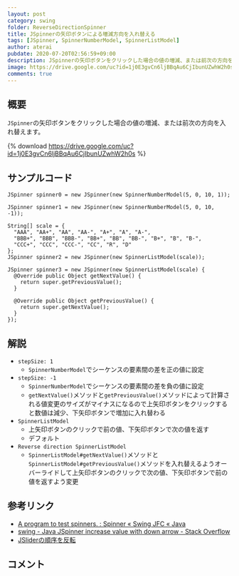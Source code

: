 ```yaml
---
layout: post
category: swing
folder: ReverseDirectionSpinner
title: JSpinnerの矢印ボタンによる増減方向を入れ替える
tags: [JSpinner, SpinnerNumberModel, SpinnerListModel]
author: aterai
pubdate: 2020-07-20T02:56:59+09:00
description: JSpinnerの矢印ボタンをクリックした場合の値の増減、または前次の方向を入れ替えます。
image: https://drive.google.com/uc?id=1j0E3gvCn6ljBBqAu6CjIbunUZwhW2h0s
comments: true
---
```

## 概要
`JSpinner`の矢印ボタンをクリックした場合の値の増減、または前次の方向を入れ替えます。

{% download https://drive.google.com/uc?id=1j0E3gvCn6ljBBqAu6CjIbunUZwhW2h0s %}

## サンプルコード
<pre class="prettyprint"><code>JSpinner spinner0 = new JSpinner(new SpinnerNumberModel(5, 0, 10, 1));

JSpinner spinner1 = new JSpinner(new SpinnerNumberModel(5, 0, 10, -1));

String[] scale = {
  "AAA", "AA+", "AA", "AA-", "A+", "A", "A-",
  "BBB+", "BBB", "BBB-", "BB+", "BB", "BB-", "B+", "B", "B-",
  "CCC+", "CCC", "CCC-", "CC", "R", "D"
};
JSpinner spinner2 = new JSpinner(new SpinnerListModel(scale));

JSpinner spinner3 = new JSpinner(new SpinnerListModel(scale) {
  @Override public Object getNextValue() {
    return super.getPreviousValue();
  }

  @Override public Object getPreviousValue() {
    return super.getNextValue();
  }
});
</code></pre>

## 解説
- `stepSize: 1`
    - `SpinnerNumberModel`でシーケンスの要素間の差を正の値に設定
- `stepSize: -1`
    - `SpinnerNumberModel`でシーケンスの要素間の差を負の値に設定
    - `getNextValue()`メソッドと`getPreviousValue()`メソッドによって計算される値変更のサイズがマイナスになるので上矢印ボタンをクリックすると数値は減少、下矢印ボタンで増加に入れ替わる
- `SpinnerListModel`
    - 上矢印ボタンのクリックで前の値、下矢印ボタンで次の値を返す
    - デフォルト
- `Reverse direction SpinnerListModel`
    - `SpinnerListModel#getNextValue()`メソッドと`SpinnerListModel#getPreviousValue()`メソッドを入れ替えるようオーバーライドして上矢印ボタンのクリックで次の値、下矢印ボタンで前の値を返すよう変更

<!-- dummy comment line for breaking list -->

## 参考リンク
- [A program to test spinners. : Spinner « Swing JFC « Java](http://www.java2s.com/Code/Java/Swing-JFC/Aprogramtotestspinners.htm)
- [swing - Java JSpinner increase value with down arrow - Stack Overflow](https://stackoverflow.com/questions/61658679/java-jspinner-increase-value-with-down-arrow)
- [JSliderの順序を反転](https://ateraimemo.com/Swing/InvertedSlider.html)

<!-- dummy comment line for breaking list -->

## コメント

